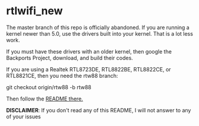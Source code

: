 # rtlwifi_new

The master branch of this repo is officially abandoned. If you are running a kernel
newer than 5.0, use the drivers built into your kernel. That is a lot less work.

If you must have these drivers with an older kernel, then google the Backports Project,
download, and build their codes.

If you are using a Realtek RTL8723DE, RTL8822BE, RTL8822CE, or RTL8821CE,
then you need the rtw88 branch:

git checkout origin/rtw88 -b rtw88

Then follow the [README there.](https://github.com/lwfinger/rtlwifi_new/tree/rtw88)

**DISCLAIMER**: If you don't read any of this README, I will not answer to any of your issues
